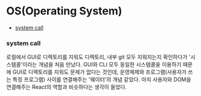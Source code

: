 # OS(Operating System)

<!-- toc -->

- [system call](#system-call)

<!-- tocstop -->

### system call

로컬에서 GUI로 디렉토리를 지워도 디렉토리, 내부 git 모두 지워지는지 확인하다가 '시스템콜'이라는 개념을 처음 만났다. GUI와 CLI 모두 동일한 시스템콜을 이용하기 때문에 GUI로 디렉토리를 지워도 문제가 없다는 것인데, 운영체제와 프로그램(사용자가 쓰는 특정 프로그램) 사이를 연결해주는 '웨이터'의 개념 같았다. 마치 사용자와 DOM을 연결해주는 React의 역할과 비슷하다는 생각이 들었다.
